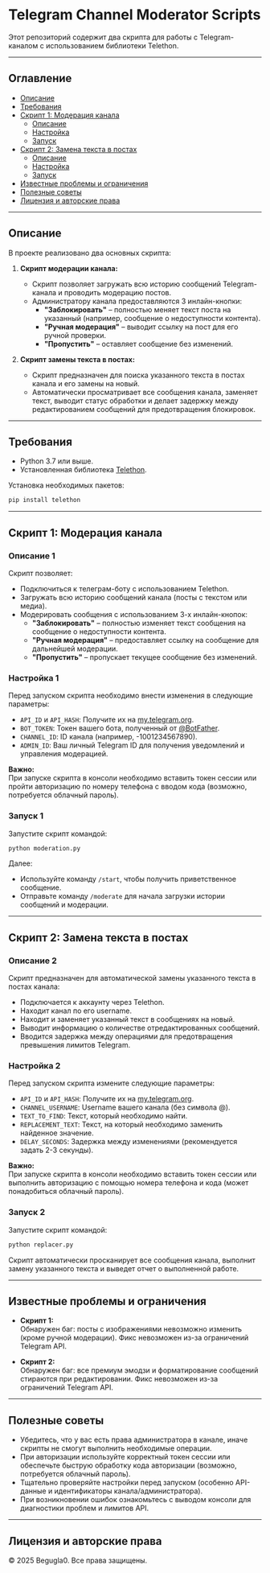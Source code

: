 # Telegram Channel Moderator Scripts

Этот репозиторий содержит два скрипта для работы с Telegram-каналом с использованием библиотеки Telethon.

---

## Оглавление

- [Описание](#описание)
- [Требования](#требования)
- [Скрипт 1: Модерация канала](#скрипт-1-модерация-канала)
  - [Описание](#описание-1)
  - [Настройка](#настройка-1)
  - [Запуск](#запуск-1)
- [Скрипт 2: Замена текста в постах](#скрипт-2-замена-текста-в-постах)
  - [Описание](#описание-2)
  - [Настройка](#настройка-2)
  - [Запуск](#запуск-2)
- [Известные проблемы и ограничения](#известные-проблемы-и-ограничения)
- [Полезные советы](#полезные-советы)
- [Лицензия и авторские права](#лицензия-и-авторские-права)

---

## Описание

В проекте реализовано два основных скрипта:

1. **Скрипт модерации канала:**
   - Скрипт позволяет загружать всю историю сообщений Telegram-канала и проводить модерацию постов.
   - Администратору канала предоставляются 3 инлайн-кнопки:
     - **"Заблокировать"** – полностью меняет текст поста на указанный (например, сообщение о недоступности контента).
     - **"Ручная модерация"** – выводит ссылку на пост для его ручной проверки.
     - **"Пропустить"** – оставляет сообщение без изменений.

2. **Скрипт замены текста в постах:**
   - Скрипт предназначен для поиска указанного текста в постах канала и его замены на новый.
   - Автоматически просматривает все сообщения канала, заменяет текст, выводит статус обработки и делает задержку между редактированием сообщений для предотвращения блокировок.

---

## Требования

- Python 3.7 или выше.
- Установленная библиотека [Telethon](https://github.com/LonamiWebs/Telethon).

Установка необходимых пакетов:

```bash
pip install telethon
```

---

## Скрипт 1: Модерация канала

### Описание 1

Скрипт позволяет:

- Подключиться к телеграм-боту с использованием Telethon.
- Загружать всю историю сообщений канала (посты с текстом или медиа).
- Модерировать сообщения с использованием 3-х инлайн-кнопок:
  - **"Заблокировать"** – полностью изменяет текст сообщения на сообщение о недоступности контента.
  - **"Ручная модерация"** – предоставляет ссылку на сообщение для дальнейшей модерации.
  - **"Пропустить"** – пропускает текущее сообщение без изменений.

### Настройка 1

Перед запуском скрипта необходимо внести изменения в следующие параметры:

- `API_ID` и `API_HASH`: Получите их на [my.telegram.org](https://my.telegram.org).
- `BOT_TOKEN`: Токен вашего бота, полученный от [@BotFather](https://t.me/BotFather).
- `CHANNEL_ID`: ID канала (например, -1001234567890).
- `ADMIN_ID`: Ваш личный Telegram ID для получения уведомлений и управления модерацией.

**Важно:**  
При запуске скрипта в консоли необходимо вставить токен сессии или пройти авторизацию по номеру телефона с вводом кода (возможно, потребуется облачный пароль).

### Запуск 1

Запустите скрипт командой:

```bash
python moderation.py
```

Далее:

- Используйте команду `/start`, чтобы получить приветственное сообщение.
- Отправьте команду `/moderate` для начала загрузки истории сообщений и модерации.

---

## Скрипт 2: Замена текста в постах

### Описание 2

Скрипт предназначен для автоматической замены указанного текста в постах канала:

- Подключается к аккаунту через Telethon.
- Находит канал по его username.
- Находит и заменяет указанный текст в сообщениях на новый.
- Выводит информацию о количестве отредактированных сообщений.
- Вводится задержка между операциями для предотвращения превышения лимитов Telegram.

### Настройка 2

Перед запуском скрипта измените следующие параметры:

- `API_ID` и `API_HASH`: Получите их на [my.telegram.org](https://my.telegram.org).
- `CHANNEL_USERNAME`: Username вашего канала (без символа @).
- `TEXT_TO_FIND`: Текст, который необходимо найти.
- `REPLACEMENT_TEXT`: Текст, на который необходимо заменить найденное значение.
- `DELAY_SECONDS`: Задержка между изменениями (рекомендуется задать 2-3 секунды).

**Важно:**  
При запуске скрипта в консоли необходимо вставить токен сессии или выполнить авторизацию с помощью номера телефона и кода (может понадобиться облачный пароль).

### Запуск 2

Запустите скрипт командой:

```bash
python replacer.py
```

Скрипт автоматически просканирует все сообщения канала, выполнит замену указанного текста и выведет отчет о выполненной работе.

---

## Известные проблемы и ограничения

- **Скрипт 1:**  
  Обнаружен баг: посты с изображениями невозможно изменить (кроме ручной модерации). Фикс невозможен из-за ограничений Telegram API.

- **Скрипт 2:**  
  Обнаружен баг: все премиум эмодзи и форматирование сообщений стираются при редактировании. Фикс невозможен из-за ограничений Telegram API.

---

## Полезные советы

- Убедитесь, что у вас есть права администратора в канале, иначе скрипты не смогут выполнить необходимые операции.
- При авторизации используйте корректный токен сессии или обеспечьте быструю обработку кода авторизации (возможно, потребуется облачный пароль).
- Тщательно проверяйте настройки перед запуском (особенно API-данные и идентификаторы канала/администратора).
- При возникновении ошибок ознакомьтесь с выводом консоли для диагностики проблем и лимитов API.

---

## Лицензия и авторские права

© 2025 Begugla0. Все права защищены.
